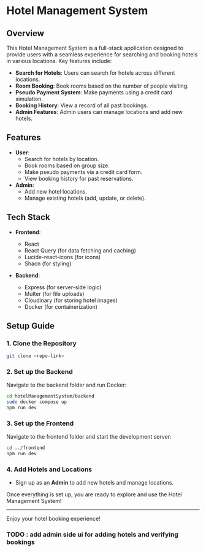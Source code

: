 # Hotel Management System

## Overview

This Hotel Management System is a full-stack application designed to provide users with a seamless experience for searching and booking hotels in various locations. Key features include:

- **Search for Hotels**: Users can search for hotels across different locations.
- **Room Booking**: Book rooms based on the number of people visiting.
- **Pseudo Payment System**: Make payments using a credit card simulation.
- **Booking History**: View a record of all past bookings.
- **Admin Features**: Admin users can manage locations and add new hotels.

## Features

- **User**:
  - Search for hotels by location.
  - Book rooms based on group size.
  - Make pseudo payments via a credit card form.
  - View booking history for past reservations.
- **Admin**:
  - Add new hotel locations.
  - Manage existing hotels (add, update, or delete).

## Tech Stack

- **Frontend**:

  - React
  - React Query (for data fetching and caching)
  - Lucide-react-icons (for icons)
  - Shacn (for styling)

- **Backend**:
  - Express (for server-side logic)
  - Multer (for file uploads)
  - Cloudinary (for storing hotel images)
  - Docker (for containerization)

## Setup Guide

### 1. Clone the Repository

```bash
git clone <repo-link>
```

### 2. Set up the Backend

Navigate to the backend folder and run Docker:

```bash
cd hotelManagementSystem/backend
sudo docker compose up
npm run dev
```

### 3. Set up the Frontend

Navigate to the frontend folder and start the development server:

```bash
cd ../frontend
npm run dev
```

### 4. Add Hotels and Locations

- Sign up as an **Admin** to add new hotels and manage locations.

Once everything is set up, you are ready to explore and use the Hotel Management System!

---

Enjoy your hotel booking experience!



### TODO : add admin side ui for adding hotels and verifying bookings

